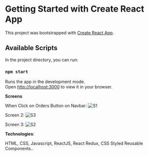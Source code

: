 # Getting Started with Create React App

This project was bootstrapped with [Create React App](https://github.com/facebook/create-react-app).

## Available Scripts

In the project directory, you can run:

### `npm start`

Runs the app in the development mode.\
Open [http://localhost:3000](http://localhost:3000) to view it in your browser.


**Screens**

When Click on Orders Button on Navbar:
![S1](https://github.com/saimohansattari/reeco/assets/90680136/f3225acf-7a65-45b5-a4d4-b9bca89dc745)


Screen 2:
![S3](https://github.com/saimohansattari/reeco/assets/90680136/27f92c04-9c54-45a3-81d3-b98691248dc8)

Screen 3:
![S2](https://github.com/saimohansattari/reeco/assets/90680136/61e0fc16-a319-4771-8760-3117b5374ba5)


**Technologies**:

HTML, CSS, Javascript, ReactJS, React Redux, CSS Styled Reusable Components..
